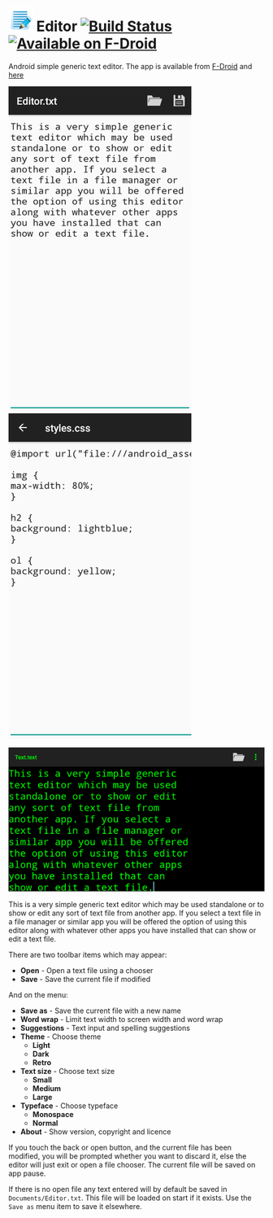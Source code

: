 # ![Logo](src/main/res/drawable-mdpi/ic_launcher.png) Editor [![Build Status](https://travis-ci.org/billthefarmer/editor.svg?branch=master)](https://travis-ci.org/billthefarmer/editor) [![Available on F-Droid](https://f-droid.org/wiki/images/c/ca/F-Droid-button_available-on_smaller.png)](https://f-droid.org/repository/browse/?fdid=org.billthefarmer.editor)

Android simple generic text editor. The app is available from
[F-Droid](https://f-droid.org/repository/browse/?fdid=org.billthefarmer.editor)
and [here](https://github.com/billthefarmer/editor/releases)

![Editor](https://github.com/billthefarmer/billthefarmer.github.io/raw/master/images/Editor.png) ![Editor](https://github.com/billthefarmer/billthefarmer.github.io/raw/master/images/Editor-styles.png)

![Editor](https://github.com/billthefarmer/billthefarmer.github.io/raw/master/images/Editor-landscape.png)

This is a very simple generic text editor which may be used standalone
or to show or edit any sort of text file from another app. If you
select a text file in a file manager or similar app you will be
offered the option of using this editor along with whatever other apps
you have installed that can show or edit a text file.

There are two toolbar items which may appear:
* **Open** - Open a text file using a chooser
* **Save** - Save the current file if modified

And on the menu:
* **Save as** - Save the current file with a new name
* **Word wrap** - Limit text width to screen width and word wrap
* **Suggestions** - Text input and spelling suggestions
* **Theme** - Choose theme
  * **Light**
  * **Dark**
  * **Retro**
* **Text size** - Choose text size
  * **Small**
  * **Medium**
  * **Large**
* **Typeface** - Choose typeface
  * **Monospace**
  * **Normal**
* **About** - Show version, copyright and licence

If you touch the back or open button, and the current file has been
modified, you will be prompted whether you want to discard it, else
the editor will just exit or open a file chooser. The current file
will be saved on app pause.

If there is no open file any text entered will by default be saved in
`Documents/Editor.txt`. This file will be loaded on start if it
exists. Use the `Save as` menu item to save it elsewhere.
